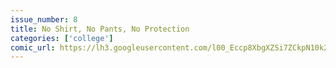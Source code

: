 ```yaml
---
issue_number: 8
title: No Shirt, No Pants, No Protection
categories: ['college']
comic_url: https://lh3.googleusercontent.com/l00_Eccp8XbgXZSi7ZCkpN10k2vn0p2caBc8oAlyWZACX74NS5eFsQVCyWAH9Z0l8BwqSeQOrUIBslsjFItBDZaYsLsyD-2QpePFLkQf_K22CBLngHGP_BmAI9nvXgfe7RY5mfvyIw=w1200
---
```

